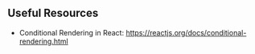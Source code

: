 ## Useful Resources
- Conditional Rendering in React: https://reactjs.org/docs/conditional-rendering.html